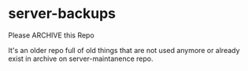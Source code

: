 # server-backups
Please ARCHIVE this Repo

It's an older repo full of old things that are not used anymore or already exist in archive on server-maintanence repo.
